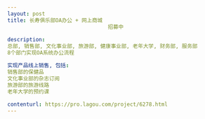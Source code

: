 ```yaml
---                
layout: post       
title: 长寿俱乐部OA办公 + 网上商城
                                招募中
           
description: 
总部, 销售部, 文化事业部, 旅游部, 健康事业部, 老年大学, 财务部, 服务部
8个部门实现OA系统办公流程

实现产品线上销售, 包括:
销售部的保健品
文化事业部的杂志订阅
旅游部的旅游线路
老年大学的预约课
     
contenturl: https://pro.lagou.com/project/6278.html      
---                 
```


